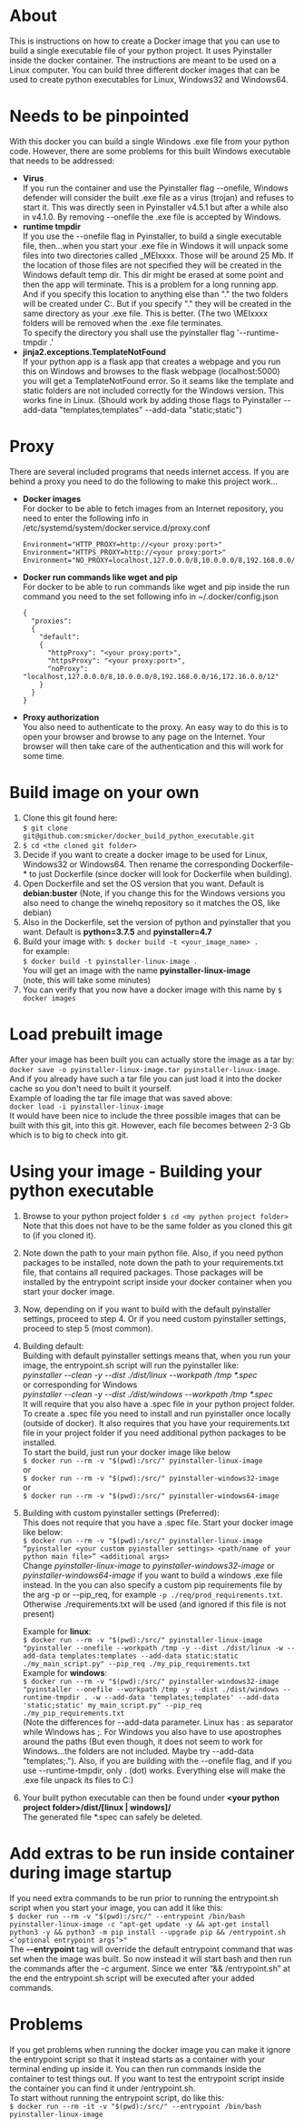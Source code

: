 # About
This is instructions on how to create a Docker image that you can use to build a single executable file of your python project. It uses Pyinstaller inside the docker container. The instructions are meant to be used on a Linux computer. You can build three different docker images that can be used to create python executables for Linux, Windows32 and Windows64.

# Needs to be pinpointed
With this docker you can build a single Windows .exe file from your python code. However, there are some problems for this built Windows executable that needs to be addressed:
- **Virus**  
  If you run the container and use the Pyinstaller flag --onefile, Windows defender will consider the built .exe file as a virus (trojan) and refuses to start it. This was directly seen in Pyinstaller v4.5.1 but after a while also in v4.1.0. By removing --onefile the .exe file is accepted by Windows.
- **runtime tmpdir**  
  If you use the --onefile flag in Pyinstaller, to build a single executable file, then...when you start your .exe file in Windows it will unpack some files into two directories called \_MEIxxxx. Those will be around 25 Mb. If the location of those files are not specified they will be created in the Windows default temp dir. This dir might be erased at some point and then the app will terminate. This is a problem for a long running app. And if you specify this location to anything else than "." the two folders will be created under C:\. But if you specify "." they will be created in the same directory as your .exe file. This is better. (The two \MEIxxxx folders will be removed when the .exe file terminates.  
  To specify the directory you shall use the pyinstaller flag '--runtime-tmpdir .'
- **jinja2.exceptions.TemplateNotFound**  
  If your python app is a flask app that creates a webpage and you run this on Windows and browses to the flask webpage (localhost:5000) you will get a TemplateNotFound error. So it seams like the template and static folders are not included correctly for the Windows version. This works fine in Linux. (Should work by adding those flags to Pyinstaller --add-data \"templates;templates\" --add-data \"static;static\")

# Proxy
There are several included programs that needs internet access. If you are behind a proxy you need to do the following to make this project work...
- **Docker images**  
  For docker to be able to fetch images from an Internet repository, you need to enter the following info in /etc/systemd/system/docker.service.d/proxy.conf
  ```
  Environment="HTTP_PROXY=http://<your proxy:port>"
  Environment="HTTPS_PROXY=http://<your proxy:port>"
  Environment="NO_PROXY=localhost,127.0.0.0/8,10.0.0.0/8,192.168.0.0/16,172.16.0.0/12"
  ```
- **Docker run commands like wget and pip**  
  For docker to be able to run commands like wget and pip inside the run command you need to the set following info in ~/.docker/config.json
  ```
  {
    "proxies":
    {
      "default":
      {
        "httpProxy": "<your proxy:port>",
        "httpsProxy": "<your proxy:port>",
        "noProxy": "localhost,127.0.0.0/8,10.0.0.0/8,192.168.0.0/16,172.16.0.0/12"
      }
    }
  }
  ```
- **Proxy authorization**  
  You also need to authenticate to the proxy. An easy way to do this is to open your browser and browse to any page on the Internet. Your browser will then take care of the authentication and this will work for some time.

# Build image on your own
1. Clone this git found here:  
```$ git clone git@github.com:smicker/docker_build_python_executable.git```
2. ```$ cd <the cloned git folder>```
3. Decide if you want to create a docker image to be used for Linux, Windows32 or Windows64. Then rename the corresponding Dockerfile-* to just Dockerfile (since docker will look for Dockerfile when building).
4. Open Dockerfile and set the OS version that you want. Default is **debian:buster** (Note, if you change this for the Windows versions you also need to change the winehq repository so it matches the OS, like debian)
5. Also in the Dockerfile, set the version of python and pyinstaller that you want. Default is **python=3.7.5** and **pyinstaller=4.7**
6. Build your image with:
   ```$ docker build -t <your_image_name> .```  
   for example:  
   ```$ docker build -t pyinstaller-linux-image .```  
   You will get an image with the name **pyinstaller-linux-image**  
   (note, this will take some minutes) 
7. You can verify that you now have a docker image with this name by
   ```$ docker images```

# Load prebuilt image
After your image has been built you can actually store the image as a tar by: ```docker save -o pyinstaller-linux-image.tar pyinstaller-linux-image```. And if you already have such a tar file you can just load it into the docker cache so you don't need to built it yourself.  
Example of loading the tar file image that was saved above:  
```docker load -i pyinstaller-linux-image```  
It would have been nice to include the three possible images that can be built with this git, into this git. However, each file becomes between 2-3 Gb which is to big to check into git.

# Using your image - Building your python executable
1. Browse to your python project folder
   ```$ cd <my python project folder>```  
   Note that this does not have to be the same folder as you cloned this git to (if you cloned it).
2. Note down the path to your main python file. Also, if you need python packages to be installed, note down the path to your requirements.txt file, that contains all required packages. Those packages will be installed by the entrypoint script inside your docker container when you start your docker image.
3. Now, depending on if you want to build with the default pyinstaller settings, proceed to step 4. Or if you need custom pyinstaller settings, proceed to step 5 (most common).
4. Building default:  
   Building with default pyinstaller settings means that, when you run your image, the entrypoint.sh script will run the pyinstaller like:  
   *pyinstaller --clean -y --dist ./dist/linux --workpath /tmp \*.spec*  
   or corresponding for Windows  
   *pyinstaller --clean -y --dist ./dist/windows --workpath /tmp \*.spec*  
   It will require that you also have a .spec file in your python project folder. To create a .spec file you need to install and run pyinstaller once locally (outside of docker). It also requires that you have your requirements.txt file in your project folder if you need additional python packages to be installed.  
   To start the build, just run your docker image like below  
   ```$ docker run --rm -v "$(pwd):/src/" pyinstaller-linux-image```  
   or  
   ```$ docker run --rm -v "$(pwd):/src/" pyinstaller-windows32-image```  
   or  
   ```$ docker run --rm -v "$(pwd):/src/" pyinstaller-windows64-image```
5. Building with custom pyinstaller settings (Preferred):  
   This does not require that you have a .spec file. Start your docker image like below:  
   ```$ docker run --rm -v "$(pwd):/src/" pyinstaller-linux-image “pyinstaller <your custom pyinstaller settings> <path/name of your python main file>” <additional args>```  
   Change *pyinstaller-linux-image* to *pyinstaller-windows32-image* or *pyinstaller-windows64-image* if you want to build a windows .exe file instead. In the <additional args> you can also specify a custom pip requirements file by the arg -p or --pip_req, for example ```-p ./req/prod_requirements.txt```. Otherwise ./requirements.txt will be used (and ignored if this file is not present)  
     
   Example for **linux**:  
   ```$ docker run --rm -v "$(pwd):/src/" pyinstaller-linux-image "pyinstaller --onefile --workpath /tmp -y --dist ./dist/linux -w --add-data templates:templates --add-data static:static ./my_main_script.py" --pip_req ./my_pip_requirements.txt```  
   Example for **windows**:  
   ```$ docker run --rm -v "$(pwd):/src/" pyinstaller-windows32-image "pyinstaller --onefile --workpath /tmp -y --dist ./dist/windows --runtime-tmpdir . -w --add-data 'templates;templates' --add-data 'static;static' my_main_script.py" --pip_req ./my_pip_requirements.txt```  
   (Note the differences for --add-data parameter. Linux has : as separator while Windows has ;. For Windows you also have to use apostrophes around the paths (But even though, it does not seem to work for Windows...the folders are not included. Maybe try --add-data \"templates;.\"). Also, if you are building with the --onefile flag, and if you use --runtime-tmpdir, only . (dot) works. Everything else will make the .exe file unpack its files to C:\)
6. Your built python executable can then be found under **\<your python project folder>/dist/[linux | windows]/**  
   The generated file *.spec can safely be deleted.

# Add extras to be run inside container during image startup
If you need extra commands to be run prior to running the entrypoint.sh script when you start your image, you can add it like this:  
```$ docker run --rm -v "$(pwd):/src/" --entrypoint /bin/bash pyinstaller-linux-image -c "apt-get update -y && apt-get install python3 -y && python3 -m pip install --upgrade pip && /entrypoint.sh <’optional entrypoint args’>"```  
The **--entrypoint** tag will override the default entrypoint command that was set when the image was built. So now instead it will start bash and then run the commands after the -c argument. Since we enter “&& /entrypoint.sh” at the end the entrypoint.sh script will be executed after your added commands.

# Problems
If you get problems when running the docker image you can make it ignore the entrypoint script so that it instead starts as a container with your terminal ending up inside it. You can then run commands inside the container to test things out. If you want to test the entrypoint script inside the container you can find it under /entrypoint.sh.  
To start without running the entrypoint script, do like this:  
```$ docker run --rm -it -v "$(pwd):/src/" --entrypoint /bin/bash pyinstaller-linux-image```

